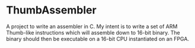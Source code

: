 # ThumbAssembler
A project to write an assembler in C. My intent is to write a set of ARM Thumb-like instructions which will assemble down to 16-bit binary. The binary should then be executable on a 16-bit CPU instantiated on an FPGA.

